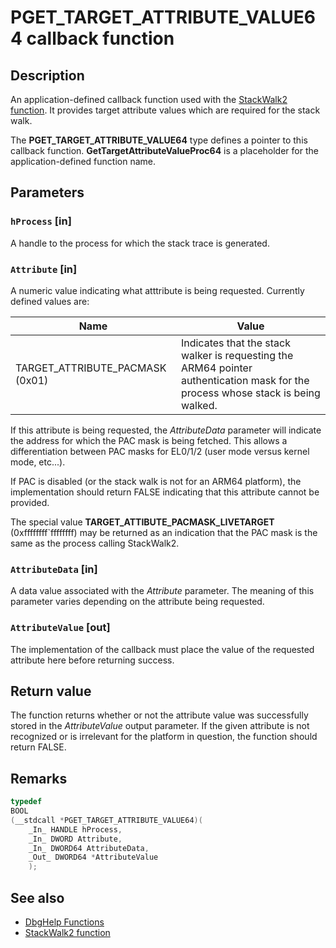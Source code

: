 # PGET_TARGET_ATTRIBUTE_VALUE64 callback function

## Description

An application-defined callback function used with the [StackWalk2 function](https://learn.microsoft.com/windows/win32/api/dbghelp/nf-dbghelp-stackwalk2). It provides target attribute values which are required for the stack walk.

The **PGET_TARGET_ATTRIBUTE_VALUE64** type defines a pointer to this callback function. **GetTargetAttributeValueProc64** is a placeholder for the application-defined function name.

## Parameters

### `hProcess` [in]

A handle to the process for which the stack trace is generated.

### `Attribute` [in]

A numeric value indicating what atttribute is being requested. Currently defined values are:

| Name | Value |
| ---- | ----- |
| TARGET_ATTRIBUTE_PACMASK (0x01) | Indicates that the stack walker is requesting the ARM64 pointer authentication mask for the process whose stack is being walked. |

If this attribute is being requested, the *AttributeData* parameter will indicate the address for which the PAC mask is being fetched. This allows a differentiation between PAC masks for EL0/1/2 (user mode versus kernel mode, etc...).

If PAC is disabled (or the stack walk is not for an ARM64 platform), the implementation should return FALSE indicating that this attribute cannot be provided.

The special value **TARGET_ATTIBUTE_PACMASK_LIVETARGET** (0xffffffff`ffffffff) may be returned as an indication that the PAC mask is the same as the process calling StackWalk2.

### `AttributeData` [in]

A data value associated with the *Attribute* parameter. The meaning of this parameter varies depending on the attribute being requested.

### `AttributeValue` [out]

The implementation of the callback must place the value of the requested attribute here before returning success.

## Return value

The function returns whether or not the attribute value was successfully stored in the *AttributeValue* output parameter. If the given attribute is not recognized or is irrelevant for the platform in question, the function should return FALSE.

## Remarks

```cpp
typedef
BOOL
(__stdcall *PGET_TARGET_ATTRIBUTE_VALUE64)(
    _In_ HANDLE hProcess,
    _In_ DWORD Attribute,
    _In_ DWORD64 AttributeData,
    _Out_ DWORD64 *AttributeValue
    );
```

## See also

- [DbgHelp Functions](https://learn.microsoft.com/windows/desktop/Debug/dbghelp-functions)
- [StackWalk2 function](https://learn.microsoft.com/windows/win32/api/dbghelp/nf-dbghelp-stackwalk2)